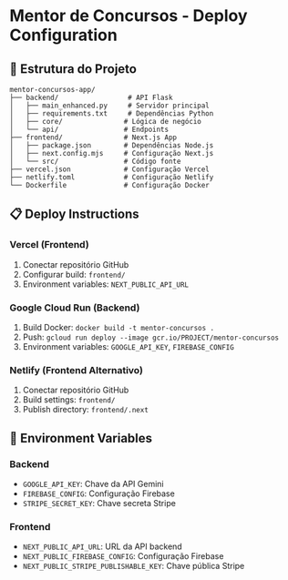 # Mentor de Concursos - Deploy Configuration

## 🚀 Estrutura do Projeto

```
mentor-concursos-app/
├── backend/                 # API Flask
│   ├── main_enhanced.py     # Servidor principal
│   ├── requirements.txt     # Dependências Python
│   ├── core/               # Lógica de negócio
│   └── api/                # Endpoints
├── frontend/               # Next.js App
│   ├── package.json        # Dependências Node.js
│   ├── next.config.mjs     # Configuração Next.js
│   └── src/                # Código fonte
├── vercel.json             # Configuração Vercel
├── netlify.toml            # Configuração Netlify
└── Dockerfile              # Configuração Docker
```

## 📋 Deploy Instructions

### Vercel (Frontend)
1. Conectar repositório GitHub
2. Configurar build: `frontend/`
3. Environment variables: `NEXT_PUBLIC_API_URL`

### Google Cloud Run (Backend)
1. Build Docker: `docker build -t mentor-concursos .`
2. Push: `gcloud run deploy --image gcr.io/PROJECT/mentor-concursos`
3. Environment variables: `GOOGLE_API_KEY`, `FIREBASE_CONFIG`

### Netlify (Frontend Alternativo)
1. Conectar repositório GitHub
2. Build settings: `frontend/`
3. Publish directory: `frontend/.next`

## 🔧 Environment Variables

### Backend
- `GOOGLE_API_KEY`: Chave da API Gemini
- `FIREBASE_CONFIG`: Configuração Firebase
- `STRIPE_SECRET_KEY`: Chave secreta Stripe

### Frontend
- `NEXT_PUBLIC_API_URL`: URL da API backend
- `NEXT_PUBLIC_FIREBASE_CONFIG`: Configuração Firebase
- `NEXT_PUBLIC_STRIPE_PUBLISHABLE_KEY`: Chave pública Stripe
